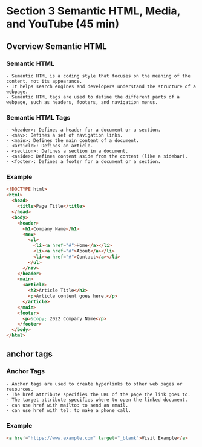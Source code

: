 # Section 3 Semantic HTML, Media, and YouTube (45 min)

## Overview Semantic HTML

### Semantic HTML

    - Semantic HTML is a coding style that focuses on the meaning of the content, not its appearance.
    - It helps search engines and developers understand the structure of a webpage.
    - Semantic HTML tags are used to define the different parts of a webpage, such as headers, footers, and navigation menus.

### Semantic HTML Tags

    - <header>: Defines a header for a document or a section.
    - <nav>: Defines a set of navigation links.
    - <main>: Defines the main content of a document.
    - <article>: Defines an article.
    - <section>: Defines a section in a document.
    - <aside>: Defines content aside from the content (like a sidebar).
    - <footer>: Defines a footer for a document or a section.

### Example

```html
<!DOCTYPE html>
<html>
  <head>
    <title>Page Title</title>
  </head>
  <body>
    <header>
      <h1>Company Name</h1>
      <nav>
        <ul>
          <li><a href="#">Home</a></li>
          <li><a href="#">About</a></li>
          <li><a href="#">Contact</a></li>
        </ul>
      </nav>
    </header>
    <main>
      <article>
        <h2>Article Title</h2>
        <p>Article content goes here.</p>
      </article>
    </main>
    <footer>
      <p>&copy; 2022 Company Name</p>
    </footer>
  </body>
</html>
```

## anchor tags

### Anchor Tags

    - Anchor tags are used to create hyperlinks to other web pages or resources.
    - The href attribute specifies the URL of the page the link goes to.
    - The target attribute specifies where to open the linked document.
    - can use href with mailto: to send an email.
    - can use href with tel: to make a phone call.

### Example

```html
<a href="https://www.example.com" target="_blank">Visit Example</a>
```
